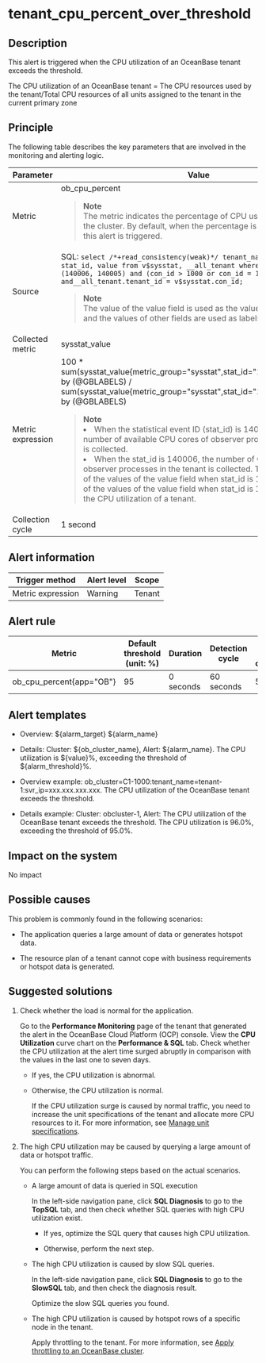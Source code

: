 tenant_cpu_percent_over_threshold
======================================================

**Description**
------------------------------------

This alert is triggered when the CPU utilization of an OceanBase tenant exceeds the threshold.

The CPU utilization of an OceanBase tenant = The CPU resources used by the tenant/Total CPU resources of all units assigned to the tenant in the current primary zone

Principle
------------------------------

The following table describes the key parameters that are involved in the monitoring and alerting logic.

|     Parameter     |                                                                                                                                                                                                                                                                                                                                                                                   Value                                                                                                                                                                                                                                                                                                                                                                                    |
|-------------------|----------------------------------------------------------------------------------------------------------------------------------------------------------------------------------------------------------------------------------------------------------------------------------------------------------------------------------------------------------------------------------------------------------------------------------------------------------------------------------------------------------------------------------------------------------------------------------------------------------------------------------------------------------------------------------------------------------------------------------------------------------------------------|
| Metric            | ob_cpu_percent <blockquote>**Note** <br> The metric indicates the percentage of CPU usage by a tenant in the cluster. By default, when the percentage is greater than 95%, this alert is triggered.   </blockquote>                                                                                                                                                                                                                                                                                                                                                                                                                                                                                                                                                     |
| Source            | SQL:  ```select /*+read_consistency(weak)*/ tenant_name, tenant_id, stat_id, value from v$sysstat, __all_tenant where stat_id IN (140006, 140005) and (con_id > 1000 or con_id = 1) and__all_tenant.tenant_id = v$sysstat.con_id;```  <blockquote>**Note** <br> The value of the value field is used as the value of sysstat_value, and the values of other fields are used as labels. </blockquote>                                                                                                                                                                                                                                                                                                                               |
| Collected metric  | sysstat_value                                                                                                                                                                                                                                                                                                                                                                                                                                                                                                                                                                                                                                                                                                                                                              |
| Metric expression | 100 \* sum(sysstat_value{metric_group="sysstat",stat_id="140006",@LABELS}) by (@GBLABELS) / sum(sysstat_value{metric_group="sysstat",stat_id="140005",@LABELS}) by (@GBLABELS) <blockquote>**Note**  <br> <li>When the statistical event ID (stat_id) is 140005, the maximum number of available CPU cores of observer processes in the tenant is collected.</li><li> When the stat_id is 140006, the number of CPU cores used by observer processes in the tenant is collected.    The ratio of the sum of the values of the value field when stat_id is 140006 to the sum of the values of the value field when stat_id is 140005 is used as the CPU utilization of a tenant.</li></blockquote> |
| Collection cycle  | 1 second                                                                                                                                                                                                                                                                                                                                                                                                                                                                                                                                                                                                                                                                                                                                                                   |

**Alert information**
------------------------------------------

|  Trigger method   | Alert level | Scope  |
|-------------------|-------------|--------|
| Metric expression | Warning     | Tenant |

**Alert rule**
-----------------------------------

|          Metric          | Default threshold (unit: %) | Duration  | Detection cycle | Time before clearance |
|--------------------------|-----------------------------|-----------|-----------------|-----------------------|
| ob_cpu_percent{app="OB"} | 95                          | 0 seconds | 60 seconds      | 5 minutes             |

**Alert templates**
----------------------------------------

* Overview: ${alarm_target} ${alarm_name}

* Details: Cluster: ${ob_cluster_name}, Alert: ${alarm_name}. The CPU utilization is ${value}%, exceeding the threshold of ${alarm_threshold}%.

* Overview example: ob_cluster=C1-1000:tenant_name=tenant-1:svr_ip=xxx.xxx.xxx.xxx. The CPU utilization of the OceanBase tenant exceeds the threshold.

* Details example: Cluster: obcluster-1, Alert: The CPU utilization of the OceanBase tenant exceeds the threshold. The CPU utilization is 96.0%, exceeding the threshold of 95.0%.

**Impact on the system**
---------------------------------------------

No impact

**Possible causes**
----------------------------------------

This problem is commonly found in the following scenarios:

* The application queries a large amount of data or generates hotspot data.

* The resource plan of a tenant cannot cope with business requirements or hotspot data is generated.

Suggested solutions
----------------------------------------

1. Check whether the load is normal for the application.

   Go to the **Performance Monitoring** page of the tenant that generated the alert in the OceanBase Cloud Platform (OCP) console. View the **CPU Utilization** curve chart on the **Performance \& SQL** tab. Check whether the CPU utilization at the alert time surged abruptly in comparison with the values in the last one to seven days.
   * If yes, the CPU utilization is abnormal.

   * Otherwise, the CPU utilization is normal.

     If the CPU utilization surge is caused by normal traffic, you need to increase the unit specifications of the tenant and allocate more CPU resources to it. For more information, see [Manage unit specifications](../../4.user-guide-2/5.tenant-functions/2.manage-basic-tenant-operations/2.unit-specification-management.md).

2. The high CPU utilization may be caused by querying a large amount of data or hotspot traffic.

   You can perform the following steps based on the actual scenarios.
   * A large amount of data is queried in SQL execution

     In the left-side navigation pane, click **SQL Diagnosis** to go to the **TopSQL** tab, and then check whether SQL queries with high CPU utilization exist.
     * If yes, optimize the SQL query that causes high CPU utilization.

     * Otherwise, perform the next step.

   * The high CPU utilization is caused by slow SQL queries.

     In the left-side navigation pane, click **SQL Diagnosis** to go to the **SlowSQL** tab, and then check the diagnosis result.

     Optimize the slow SQL queries you found.

   * The high CPU utilization is caused by hotspot rows of a specific node in the tenant.

     Apply throttling to the tenant. For more information, see [Apply throttling to an OceanBase cluster](../5.appendix/5.limit-the-inbound-traffic-of-the-oceanbase-cluster.md).
